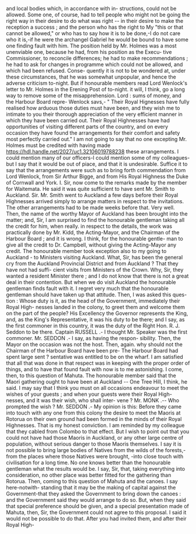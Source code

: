 and local bodies which, in accordance with in- structions, could not be allowed. Some one, of course, had to tell people who might not be going the right way in their desire to do what was right -- in their desire to make the reception a success ; and the person who has the right to My "this or that cannot be allowed," or who has to say how it is to be done,-I do not care who it is,-if he were the archangel Gabriel he would be bound to have some one finding fault with him. The position held by Mr. Holmes was a most unenviable one, because he had, from his position as the Execu- tive Commissioner, to reconcile differences; he had to make recommendations ; he had to ask for changes in programme which could not be allowed, and which had been refused. Conse- quently it is not to be wondered at, under these circumstances, that he was somewhat unpopular, and hence the adverse criticism to-night. But if honourable members read Lord Wenlock's letter to Mr. Holmes in the Erening Post of to-night. it will, I think, go a long way to remove some of the misapprehension. Lord : sums of money, and the Harbour Board repre- Wenlock savs,- " Their Royal Hignesses have fully realised how arduous those duties must have been, and they wish me to intimate to you their thorough appreciation of the very efficient manner in which they have been carried out. Their Royal Highnesses have had opportunities of visiting different parts of the country, and on every occasion they have found the arrangements for their comfort and safety most perfectly carried out." I am not going to say that no one excepting Mr. Holmes must be credited with having made https://hdl.handle.net/2027/uc1.32106019788238 these arrangements. I could mention many of our officers-I could mention some of my colleagues-but I say that it would be out of piace, and that it is undesirable. Suffice it to say that the arrangements were such as to bring forth commendation from Lord Wenlock, from Sir Arthur Bigge, and from His Royal Highness the Duke of Cornwall and York. I. Sir, now come to the remarks made by the member for Waitemata. He said it was quite sufficient to have sent Mr. Smith to Auckland. Sir. Mr. Smith went to Auckland a few days before their Royal Highnesses arrived simply to arrange matters in respect to the invitations. The other arrangements had to be made weeks before that. Very well. Then, the name of the worthy Mayor of Auckland has been brought into the matter; and, Sir, I am surprised to find the honourable gentleman taking all the credit for him, when really. in respect to the details, the work was practically done by Mr. Kidd, the Acting-Mayor, and the Chairman of the Harbour Board ; and it is wrong. I think, for the honourable gentle- man to give all the credit to Dr. Campbell, without giving the Acting-Mayor any credit. The honourable member took exception also to my going to Auckland - to Ministers visiting Auckland. What, Sir, has been the general cry from the Auckland Provincial District and from Auckland ? That they have not had suffi- cient visits from Ministers of the Crown. Why, Sir, they wanted a resident Minister there ; and I do not know that there is not a great deal in their contention. But when we do visit Auckland the honourable gentleman finds fault with it. I regret very much that the honourable gentleman should have taken up that attitude. Then, I was asked this ques- tion : Whose duty is it, as the head of the Government, immediately their Royal High- nesses landed in the colony, to greet them and welcome them on the part of the people? His Excellency the Governor represents the King, and, as the King's Representative, it was his duty to be there; and I say, as the first commoner in this country, it was the duty of the Right Hon. R. J. Seddon to be there. Captain RUSSELL .- I thought Mr. Speaker was the first commoner. Mr. SEDDON .- I say, as having the respon- sibility. Then, the Mayor on the occasion was not the host. Then, again. why should not the Chairman of the Harbour Board have been pre- The Harbour Board had spent large sent ? sentative was entitled to be on the wharf. I am satisfied that all that was done in that respect was in keeping with the proper order of things, and to have that found fault with now is to me astonishing. I come, then, to this question of Mahuta. The honourable member said that the Maori gathering ought to have been at Auckland -- One Tree Hill, I think, he said. I may say that I think you must on all occasions endeavour to meet the wishes of your guests ; and when your guests were their Royal High- nesses, and it was their wish, who shall inter- vene ? Mr. MONK .-- Who prompted the wish ? Mr. SEDDON .- My opinion is this: Before they came into touch with any one from this colony the desire to meet the Maoris at Rotorua on their own ground had been formed in the minds of their Royal Highnesses. That is my honest conviction. I am reminded by my colleague that they cabled from Colombo to that effect. But I wish to point out that you could not have had those Maoris in Auckland, or any other large centre of population, without serious danger to those Maoris themselves. I say it is not possible to bring large bodies of Natives from the wilds of the forests,-from the places where those Natives were brought, -into close touch with civilisation for a long time. No one knows better than the honourable gentleman what the results would be. I say, Sir, that, taking everything into consideration, no other place was better fitted for the gathering than Rotorua. Then, coming to this question of Mahuta and the canoes. I say here-notwith- standing that it may be the making of capital against the Government-that they asked the Government to bring down the canoes : and the Government said they would arrange to do so. But, when they said that special preference should be given, and a special presentation made of Mahuta, then, Sir, the Government could not agree to this proposal. I said it would not be possible to do that. After you had invited them, and after their Royal High- 
